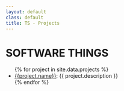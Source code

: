 ```yaml
---
layout: default
class: default
title: TS - Projects
---
```


<h1>SOFTWARE THINGS</h1>

<ul class = "project-list">
{% for project in site.data.projects %}
	<li><a href="https://github.com/{{ project.github }}">{{project.name}}</a>: {{ project.description }}</li>
{% endfor %}
</ul>
